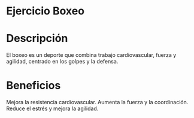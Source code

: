 # Ejercicio Boxeo

# Descripción
El boxeo es un deporte que combina trabajo cardiovascular, fuerza y agilidad, centrado en los golpes y la defensa.

# Beneficios
Mejora la resistencia cardiovascular.
Aumenta la fuerza y la coordinación.
Reduce el estrés y mejora la agilidad.